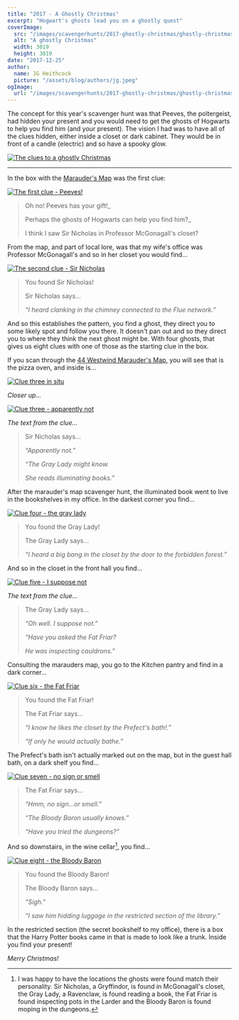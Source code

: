 ```yaml
---
title: "2017 - A Ghostly Christmas"
excerpt: "Hogwart's ghosts lead you on a ghostly quest"
coverImage:
  src: "/images/scavengerhunts/2017-ghostly-christmas/ghostly-christmas.jpg"
  alt: "A ghostly Christmas"
  width: 3019
  height: 3019
date: "2017-12-25"
author:
  name: JG Heithcock
  picture: "/assets/blog/authors/jg.jpeg"
ogImage:
  url: "/images/scavengerhunts/2017-ghostly-christmas/ghostly-christmas.jpg"
---
```


The concept for this year's scavenger hunt was that Peeves, the poltergeist, had hidden your present and you would need to get the ghosts of Hogwarts to help you find him (and your present). The vision I had was to have all of the clues hidden, either inside a closet or dark cabinet. They would be in front of a candle (electric) and so have a spooky glow.

<a href="/images/scavengerhunts/2017-ghostly-christmas/box-and-clues.jpg">
<img src="/images/scavengerhunts/2017-ghostly-christmas/box-and-clues.jpg" alt="The clues to a ghostly Christmas" class="mapBorder" />
</a>

<hr/>

In the box with the [Marauder's Map](./2013-44-marauders/) was the first clue:

<a href="/images/scavengerhunts/2017-ghostly-christmas/clue-1.jpg">
<img src="/images/scavengerhunts/2017-ghostly-christmas/clue-1.jpg" alt="The first clue - Peeves!" class="mapBorder" />
</a>

> Oh no! Peeves has your gift!\_
>
> Perhaps the ghosts of Hogwarts can help you find him?\_
>
> I think I saw Sir Nicholas in Professor McGonagall's closet?

From the map, and part of local lore, was that my wife's office was Professor McGonagall's and so in her closet you would find...

<a href="/images/scavengerhunts/2017-ghostly-christmas/clue-2.jpg">
<img src="/images/scavengerhunts/2017-ghostly-christmas/clue-2.jpg" alt="The second clue - Sir Nicholas" class="mapBorder" />
</a>

> You found Sir Nicholas!
>
> Sir Nicholas says...
>
> _&ldquo;I heard clanking in the chimney connected to the Flue network.&rdquo;_

And so this establishes the pattern, you find a ghost, they direct you to some likely spot and follow you there. It doesn't pan out and so they direct you to where they think the next ghost might be. With four ghosts, that gives us eight clues with one of those as the starting clue in the box.

If you scan through the [44 Westwind Marauder's Map](https://www.44westwind.com/map/index.html), you will see that is the pizza oven, and inside is...

<a href="/images/scavengerhunts/2017-ghostly-christmas/clue-3-in-floo-network.jpg">
<img src="/images/scavengerhunts/2017-ghostly-christmas/clue-3-in-floo-network.jpg" alt="Clue three in situ" class="mapBorder" />
</a>

_Closer up..._

<a href="/images/scavengerhunts/2017-ghostly-christmas/clue-3.jpg">
<img src="/images/scavengerhunts/2017-ghostly-christmas/clue-3.jpg" alt="Clue three - apparently not" class="mapBorder" />
</a>

_The text from the clue..._

> Sir Nicholas says...
>
> _&ldquo;Apparently not.&rdquo;_
>
> _&ldquo;The Gray Lady might know._
>
> _She reads illuminating books.&rdquo;_

After the marauder's map scavenger hunt, the illuminated book went to live in the bookshelves in my office. In the darkest corner you find...

<a href="/images/scavengerhunts/2017-ghostly-christmas/clue-4.jpg">
<img src="/images/scavengerhunts/2017-ghostly-christmas/clue-4.jpg" alt="Clue four - the gray lady" class="mapBorder" />
</a>

> You found the Gray Lady!
>
> The Gray Lady says...
>
> _&ldquo;I heard a big bang in the closet by the door to the forbidden forest.&rdquo;_

And so in the closet in the front hall you find...

<a href="/images/scavengerhunts/2017-ghostly-christmas/clue-5.jpg">
<img src="/images/scavengerhunts/2017-ghostly-christmas/clue-5.jpg" alt="Clue five - I suppose not" class="mapBorder" />
</a>

_The text from the clue..._

> The Gray Lady says...
>
> _&ldquo;Oh well. I suppose not.&rdquo;_
>
> _&ldquo;Have you asked the Fat Friar?_
>
> _He was inspecting cauldrons.&rdquo;_

Consulting the marauders map, you go to the Kitchen pantry and find in a dark corner...

<a href="/images/scavengerhunts/2017-ghostly-christmas/clue-6.jpg">
<img src="/images/scavengerhunts/2017-ghostly-christmas/clue-6.jpg" alt="Clue six - the Fat Friar" class="mapBorder" />
</a>

> You found the Fat Friar!
>
> The Fat Friar says...
>
> _&ldquo;I know he likes the closet by the Prefect's bath!.&rdquo;_
>
> _&ldquo;If only he would actually bathe.&rdquo;_

The Prefect's bath isn't actually marked out on the map, but in the guest hall bath, on a dark shelf you find...

<a href="/images/scavengerhunts/2017-ghostly-christmas/clue-7.jpg">
<img src="/images/scavengerhunts/2017-ghostly-christmas/clue-7.jpg" alt="Clue seven - no sign or smell" class="mapBorder" />
</a>

> The Fat Friar says...
>
> _&ldquo;Hmm, no sign...or smell.&rdquo;_
>
> _&ldquo;The Bloody Baron usually knows.&rdquo;_
>
> _&ldquo;Have you tried the dungeons?&rdquo;_

And so downstairs, in the wine cellar[^1], you find...

[^1]: I was happy to have the locations the ghosts were found match their personality. Sir Nicholas, a Gryffindor, is found in McGonagall's closet, the Gray Lady, a Ravenclaw, is found reading a book, the Fat Friar is found inspecting pots in the Larder and the Bloody Baron is found moping in the dungeons.

<a href="/images/scavengerhunts/2017-ghostly-christmas/clue-8.jpg">
<img src="/images/scavengerhunts/2017-ghostly-christmas/clue-8.jpg" alt="Clue eight - the Bloody Baron" class="mapBorder" />
</a>

> You found the Bloody Baron!
>
> The Bloody Baron says...
>
> _&ldquo;Sigh.&rdquo;_
>
> _&ldquo;I saw him hidding luggage in the restricted section of the library.&rdquo;_

In the restricted section (the secret bookshelf to my office), there is a box that the Harry Potter books came in that is made to look like a trunk. Inside you find your present!

_Merry Christmas!_
